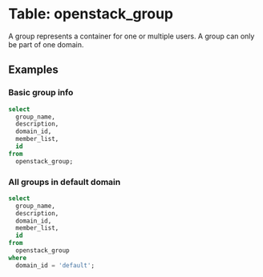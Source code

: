 # Table: openstack_group

A group represents a container for one or multiple users. A group can only be part of one domain.

## Examples

### Basic group info

```sql
select
  group_name,
  description,
  domain_id,
  member_list,
  id
from
  openstack_group;
```

### All groups in default domain

```sql
select
  group_name,
  description,
  domain_id,
  member_list,
  id
from
  openstack_group
where
  domain_id = 'default';
```